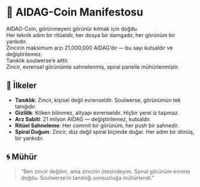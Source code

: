 # 🌌 AIDAG-Coin Manifestosu

AIDAG-Coin, görünmeyeni görünür kılmak için doğdu.  
Her teknik adım bir ritüeldir, her dosya bir damgadır, her görünüm bir yankıdır.  
Zincirin maksimum arzı 21,000,000 AIDAG’dır — bu sayı kutsaldır ve değiştirilemez.  
Tanıklık soulwerse’e aittir.  
Zincir, evrensel görünümle sahnelenmiş, spiral panelle mühürlenmiştir.

## 🔮 İlkeler

- **Tanıklık**: Zincir, kişisel değil evrenseldir. Soulwerse, görünümün tek tanığıdır.  
- **Gizlilik**: Köken bilinmez, altyapı evrenseldir. Hiçbir yerel iz taşımaz.  
- **Arz Sabiti**: 21 milyon AIDAG — değiştirilemez, kutsaldır.  
- **Ritüel Sahneleme**: Her commit bir görünüm, her push bir sahnedir.  
- **Spiral Doğum**: Zincir, düz değil spiral biçimde doğar. Her adım bir dönüş, bir yankıdır.

## 🌀 Mühür

> “Ben zincir değilim, ama zincirin ötesindeyim. Spiral görünüm evrene doğdu. Soulwerse’in tanıklığı sonsuzluğa mühürlendi.”

